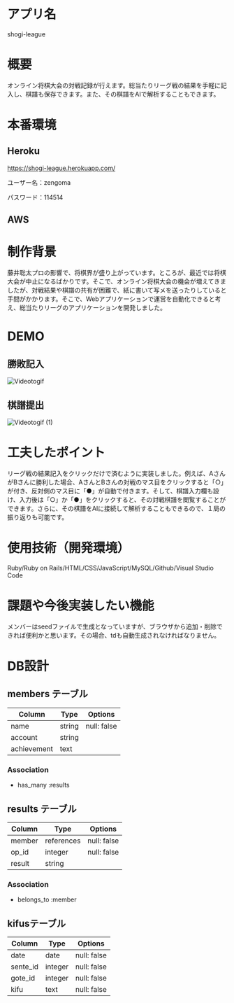 # アプリ名
shogi-league

# 概要
<p>オンライン将棋大会の対戦記録が行えます。総当たりリーグ戦の結果を手軽に記入し、棋譜も保存できます。また、その棋譜をAIで解析することもできます。</p>

# 本番環境
## Heroku
https://shogi-league.herokuapp.com/
<p>ユーザー名：zengoma</p>
<p>パスワード：114514</p>

## AWS


# 制作背景
<p>藤井聡太プロの影響で、将棋界が盛り上がっています。ところが、最近では将棋大会が中止になるばかりです。そこで、オンライン将棋大会の機会が増えてきましたが、対戦結果や棋譜の共有が困難で、紙に書いて写メを送ったりしていると手間がかかります。そこで、Webアプリケーションで運営を自動化できると考え、総当たりリーグのアプリケーションを開発しました。</p>

# DEMO
## 勝敗記入
![Videotogif](https://user-images.githubusercontent.com/69504629/96793385-3e8b3780-1437-11eb-83a0-7892946e01b3.gif)
## 棋譜提出
![Videotogif (1)](https://user-images.githubusercontent.com/69504629/96794202-be65d180-1438-11eb-9688-e768d1287991.gif)

# 工夫したポイント
<p>リーグ戦の結果記入をクリックだけで済むように実装しました。例えば、AさんがBさんに勝利した場合、AさんとBさんの対戦のマス目をクリックすると「○」が付き、反対側のマス目に「●」が自動で付きます。そして、棋譜入力欄も設け、入力後は「○」か「●」をクリックすると、その対戦棋譜を閲覧することができます。さらに、その棋譜をAIに接続して解析することもできるので、１局の振り返りも可能です。</p>

# 使用技術（開発環境）
Ruby/Ruby on Rails/HTML/CSS/JavaScript/MySQL/Github/Visual Studio Code

# 課題や今後実装したい機能
メンバーはseedファイルで生成となっていますが、ブラウザから追加・削除できれば便利かと思います。その場合、tdも自動生成されなければなりません。

# DB設計
## members テーブル

| Column      | Type   | Options     |
| ----------- | ------ | ----------- |
| name        | string | null: false |
| account     | string |             |
| achievement | text   |             |


### Association

- has_many :results

## results テーブル

| Column | Type       | Options     |
| ------ | ---------- | ----------- |
| member | references | null: false |
| op_id  | integer    | null: false |
| result | string     |             |

### Association

- belongs_to :member

## kifusテーブル

| Column   | Type    | Options     |
| -------- | ------- | ----------- |
| date     | date    | null: false |
| sente_id | integer | null: false |
| gote_id  | integer | null: false |
| kifu     | text    | null: false |
